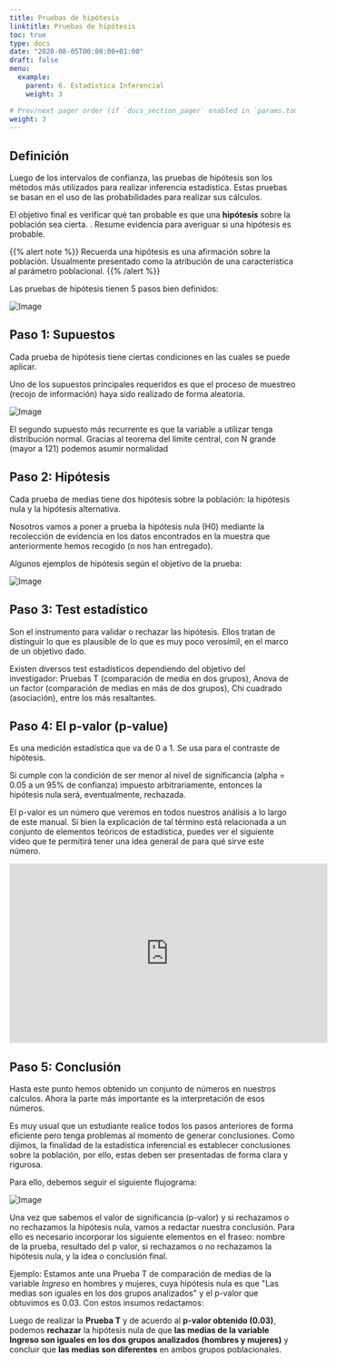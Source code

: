 ```yaml
---
title: Pruebas de hipótesis
linktitle: Pruebas de hipótesis
toc: true
type: docs
date: "2020-08-05T00:00:00+01:00"
draft: false
menu:
  example:
    parent: 6. Estadística Inferencial
    weight: 3

# Prev/next pager order (if `docs_section_pager` enabled in `params.toml`)
weight: 3
---
```


## Definición

Luego de los intervalos de confianza, las pruebas de hipótesis son los métodos más utilizados para realizar inferencia estadística. Estas pruebas se basan en el uso de las probabilidades para realizar sus cálculos. 

El objetivo final es verificar qué tan probable es que una **hipótesis** sobre la población sea cierta. . Resume evidencia para averiguar si una hipótesis es probable.

{{% alert note %}}
Recuerda una hipótesis es una afirmación sobre la población. Usualmente presentado como la atribución de una característica al parámetro poblacional. 
{{% /alert %}}

Las pruebas de hipótesis tienen 5 pasos bien definidos:

![Image](/cursos/6-3-1.jpg)

## Paso 1: Supuestos

Cada prueba de hipótesis tiene ciertas condiciones en las cuales se puede aplicar.

Uno de los supuestos principales requeridos es que el proceso de muestreo (recojo de información) haya sido realizado de forma aleatoria. 

![Image](/cursos/6-3-2.jpg)

El segundo supuesto más recurrente es que la variable a utilizar tenga distribución normal.  Gracias al teorema del límite central, con N grande (mayor a 121) podemos asumir normalidad

## Paso 2: Hipótesis

Cada prueba de medias tiene dos hipótesis sobre la población: la hipótesis nula y la hipótesis alternativa.

Nosotros vamos a poner a prueba la hipótesis nula (H0) mediante la recolección de evidencia en los datos encontrados en la muestra que anteriormente hemos recogido (o nos han entregado).

Algunos ejemplos de hipótesis según el objetivo de la prueba:

![Image](/cursos/6-3-3.jpg)

## Paso 3: Test estadístico

Son el instrumento para validar o rechazar las hipótesis. Ellos tratan de distinguir lo que es plausible de lo que es muy poco verosímil, en el marco de un objetivo dado.

Existen diversos test estadísticos dependiendo del objetivo del investigador: Pruebas T (comparación de media en dos grupos), Anova de un factor (comparación de medias en más de dos grupos), Chi cuadrado (asociación), entre los más resaltantes. 


## Paso 4: El p-valor (p-value)

Es una medición estadística que va de 0 a 1. Se usa para el contraste de hipótesis.

Si cumple con la condición de ser menor al nivel de significancia (alpha = 0.05 a un 95% de confianza) impuesto arbitrariamente, entonces la hipótesis nula será, eventualmente, rechazada.

El p-valor es un número que veremos en todos nuestros análisis a lo largo de este manual. Si bien la explicación de tal término está relacionada a un conjunto de elementos teóricos de estadística, puedes ver el siguiente video que te permitirá tener una idea general de para qué sirve este número. 

<iframe width="560" height="315" src="https://www.youtube.com/embed/ibmjzFv4K1Y" frameborder="0" allow="accelerometer; autoplay; encrypted-media; gyroscope; picture-in-picture" allowfullscreen></iframe>

## Paso 5: Conclusión

Hasta este punto hemos obtenido un conjunto de números en nuestros calculos. Ahora la parte más importante es la interpretación de esos números. 

Es muy usual que un estudiante realice todos los pasos anteriores de forma eficiente pero tenga problemas al momento de generar conclusiones. Como dijimos, la finalidad de la estadística inferencial es establecer conclusiones sobre la población, por ello, estas deben ser presentadas de forma clara y rigurosa. 

Para ello, debemos seguir el siguiente flujograma:

![Image](/cursos/6-3-4.jpg)

Una vez que sabemos el valor de significancia (p-valor) y si rechazamos o no rechazamos la hipótesis nula, vamos a redactar nuestra conclusión. Para ello es necesario incorporar los siguiente elementos en el fraseo: nombre de la prueba, resultado del p valor, si rechazamos o no rechazamos la hipótesis nula, y la idea o conclusión final. 

Ejemplo: Estamos ante una Prueba T de comparación de medias de la variable *Ingreso* en hombres y mujeres, cuya hipótesis nula es que "Las medias son iguales en los dos grupos analizados" y el p-valor que obtuvimos es 0.03. Con estos insumos redactamos:

Luego de realizar la **Prueba T** y de acuerdo al **p-valor obtenido (0.03)**, podemos **rechazar** la hipótesis nula de que **las medias de la variable Ingreso son iguales en los dos grupos analizados (hombres y mujeres)** y concluir que **las medias son diferentes** en ambos grupos poblacionales. 
